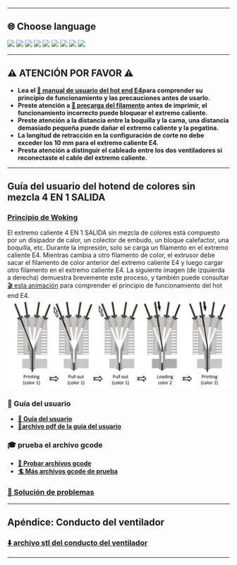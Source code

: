 [E4GUIDE]: https://github.com/ZONESTAR3D/Upgrade-kit-guide/blob/main/HOTEND/E4/User_guide/readme.md
[PRELOAD]: https://github.com/ZONESTAR3D/Upgrade-kit-guide/tree/main/HOTEND/E4/User_guide#7-pre-load-filaments
[E4WORKINGPRINCIPLE]:https://github.com/ZONESTAR3D/Upgrade-kit-guide/blob/main/HOTEND/E4/User_guide/readme.md#5-working-principle

----
## <a id="choose-language">:globe_with_meridians: Choose language </a>
[![](../../../lanpic/EN.png)](https://github.com/ZONESTAR3D/Upgrade-kit-guide/tree/main/HOTEND/E4/readme.md)
[![](../../../lanpic/ES.png)](https://github.com/ZONESTAR3D/Upgrade-kit-guide/tree/main/HOTEND/E4/readme-es.md)
[![](../../../lanpic/PT.png)](https://github.com/ZONESTAR3D/Upgrade-kit-guide/tree/main/HOTEND/E4/readme-pt.md)
[![](../../../lanpic/FR.png)](https://github.com/ZONESTAR3D/Upgrade-kit-guide/tree/main/HOTEND/E4/readme-fr.md)
[![](../../../lanpic/DE.png)](https://github.com/ZONESTAR3D/Upgrade-kit-guide/tree/main/HOTEND/E4/readme-de.md)
[![](../../../lanpic/IT.png)](https://github.com/ZONESTAR3D/Upgrade-kit-guide/tree/main/HOTEND/E4/readme-it.md)
[![](../../../lanpic/RU.png)](https://github.com/ZONESTAR3D/Upgrade-kit-guide/tree/main/HOTEND/E4/readme-ru.md)
[![](../../../lanpic/JP.png)](https://github.com/ZONESTAR3D/Upgrade-kit-guide/tree/main/HOTEND/E4/readme-jp.md)
[![](../../../lanpic/KR.png)](https://github.com/ZONESTAR3D/Upgrade-kit-guide/tree/main/HOTEND/E4/readme-kr.md)
<!-- [![](../../../lanpic/SA.png)](https://github.com/ZONESTAR3D/Upgrade-kit-guide/tree/main/HOTEND/E4/readme-ar.md) -->

----
## :warning: ATENCIÓN POR FAVOR :warning:
- **Lea el [:book: manual de usuario del hot end E4][E4GUIDE]para comprender su principio de funcionamiento y las precauciones antes de usarlo.**
- **Preste atención a [:book: precarga del filamento][PRELOAD] antes de imprimir, el funcionamiento incorrecto puede bloquear el extremo caliente.**
- **Preste atención a la distancia entre la boquilla y la cama, una distancia demasiado pequeña puede dañar el extremo caliente y la pegatina.**
- **La longitud de retracción en la configuración de corte no debe exceder los 10 mm para el extremo caliente E4.**
- **Presta atención a distinguir el cableado entre los dos ventiladores si reconectaste el cable del extremo caliente.**
 
----
## Guía del usuario del hotend de colores sin mezcla 4 EN 1 SALIDA
### [Principio de Woking][E4WORKINGPRINCIPLE]
El extremo caliente 4 EN 1 SALIDA sin mezcla de colores está compuesto por un disipador de calor, un colector de embudo, un bloque calefactor, una boquilla, etc. Durante la impresión, solo se carga un filamento en el extremo caliente E4. Mientras cambia a otro filamento de color, el extrusor debe sacar el filamento de color anterior del extremo caliente E4 y luego cargar otro filamento en el extremo caliente E4. La siguiente imagen (de izquierda a derecha) demuestra brevemente este proceso, y también puede consultar [:clapper: esta animación](./User_guide/E4_principle.gif) para comprender el principio de funcionamiento del hot end E4.
![](./User_guide/E4-5.jpg)

### :book: Guía del usuario
- **[:book: Guía del usuario](./User_guide/readme.md)**
- **[:green_book:archivo pdf de la guía del usuario](./User_guide/E4_V2.jpg)**

### :mortar_board: prueba el archivo gcode
- **[:beginner: Probar archivos gcode](./example/readme.md)**
- **[:surfer: Más archivos gcode de prueba](https://github.com/ZONESTAR3D/Slicing-Guide/tree/master/PrusaSlicer/test_gcode/E4)**

### [:hammer: Solución de problemas](./FAQ/readme.md)

----
## Apéndice: Conducto del ventilador
### [:arrow_down: archivo stl del conducto del ventilador](./Fan_Duct/fan_duct_e4.zip)

----